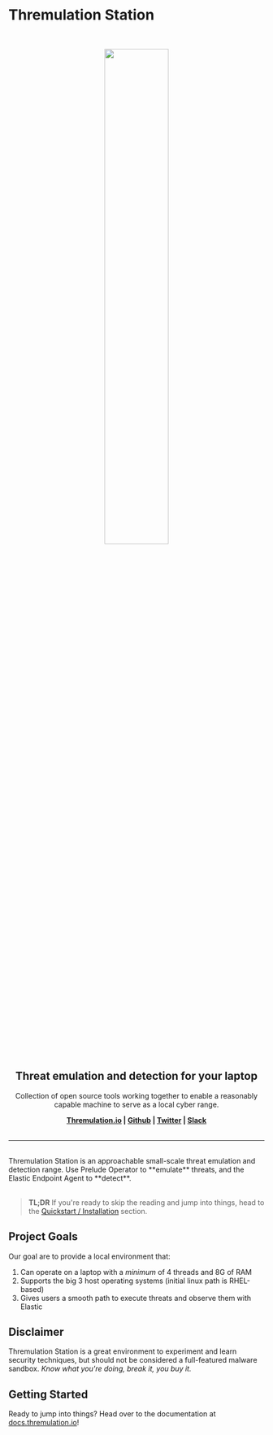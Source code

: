 # Thremulation Station

<br>
<p align="center">
<img src="img/ts-logo.png" width="50%" alt="">
</p>
<br>

<h2 align="center"><b>Threat emulation and detection for your laptop</b></h2>

<p align="center">
   Collection of open source tools working together to enable a reasonably capable machine to serve as a local cyber range.
</p>

<p align="center"><b>
    <a href="https://thremulation.io">Thremulation.io</a> |
    <a href="https://github.com/thremulation-station/thremulation-station">Github</a> |
    <a href="https://twitter.com/thremulation">Twitter</a> |
    <a href="https://join.slack.com/t/thremulation-station/shared_invite/zt-urwtghsh-GyJp8ENYQgtDQAP0JhcbRw">Slack</a>
    <br /><br />
</b></p>


<hr />
<br>
Thremulation Station is an approachable small-scale threat emulation and detection range. Use Prelude Operator to **emulate** threats, and the Elastic Endpoint Agent to **detect**.

<br>
<br>

> **TL;DR** If you're ready to skip the reading and jump into things, head to the [Quickstart / Installation](https://docs.thremulation.io/quickstart/installation/) section.


## Project Goals

Our goal are to provide a local environment that:

1. Can operate on a laptop with a _minimum_ of 4 threads and 8G of RAM
1. Supports the big 3 host operating systems (initial linux path is RHEL-based)
1. Gives users a smooth path to execute threats and observe them with Elastic


## Disclaimer

Thremulation Station is a great environment to experiment and learn security techniques, but should not be 
considered a full-featured malware sandbox. _Know what you're doing, break it, you buy it._

## Getting Started

Ready to jump into things? Head over to the documentation at [docs.thremulation.io](https://docs.thremulation.io)!
